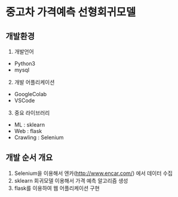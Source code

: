 # 중고차 가격예측 선형회귀모델

## 개발환경
  1. 개발언어
  - Python3
  - mysql
  2. 개발 어플리케이션
  - GoogleColab
  - VSCode
  3. 중요 라이브러리
  - ML : sklearn
  - Web : flask
  - Crawling : Selenium
 
 ## 개발 순서 개요
 1. Selenium을 이용해서 엔카(http://www.encar.com/) 에서 데이터 수집
 2. sklearn 회귀모델 이용해서 가격 예측 알고리즘 생성
 3. flask를 이용하여 웹 어플리케이션 구현
